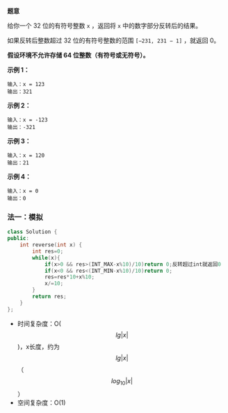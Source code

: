 **题意**

给你一个 32 位的有符号整数 `x` ，返回将 `x` 中的数字部分反转后的结果。

如果反转后整数超过 32 位的有符号整数的范围 `[−231, 231 − 1]` ，就返回 0。

**假设环境不允许存储 64 位整数（有符号或无符号）。**

 

**示例 1：**

```
输入：x = 123
输出：321
```

**示例 2：**

```
输入：x = -123
输出：-321
```

**示例 3：**

```
输入：x = 120
输出：21
```

**示例 4：**

```
输入：x = 0
输出：0
```





### 法一：模拟



```cpp
class Solution {
public:
    int reverse(int x) {
        int res=0;
        while(x){
            if(x>0 && res>(INT_MAX-x%10)/10)return 0;反转超过int就返回0
            if(x<0 && res<(INT_MIN-x%10)/10)return 0;
            res=res*10+x%10;
            x/=10;
        }
        return res;
    }
};
```

- 时间复杂度：O($$lg{|x|}$$)，x长度，约为$$lg|x|$$（$$log_{10}{|x|}$$）
- 空间复杂度：O(1)





